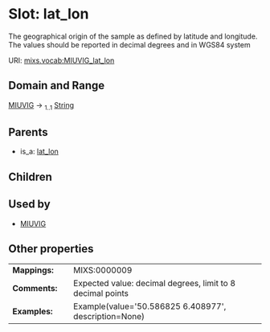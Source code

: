 
# Slot: lat_lon


The geographical origin of the sample as defined by latitude and longitude. The values should be reported in decimal degrees and in WGS84 system

URI: [mixs.vocab:MIUVIG_lat_lon](https://w3id.org/mixs/vocab/MIUVIG_lat_lon)


## Domain and Range

[MIUVIG](MIUVIG.md) &#8594;  <sub>1..1</sub> [String](types/String.md)

## Parents

 *  is_a: [lat_lon](lat_lon.md)

## Children


## Used by

 * [MIUVIG](MIUVIG.md)

## Other properties

|  |  |  |
| --- | --- | --- |
| **Mappings:** | | MIXS:0000009 |
| **Comments:** | | Expected value: decimal degrees,  limit to 8 decimal points |
| **Examples:** | | Example(value='50.586825 6.408977', description=None) |

